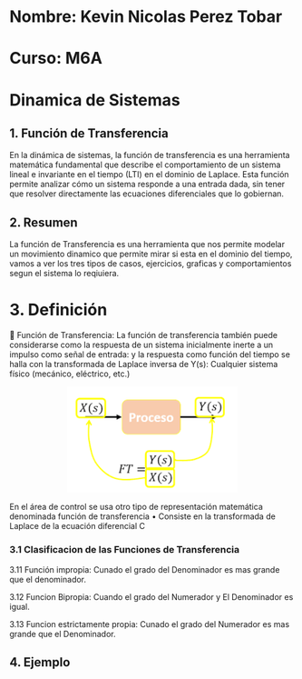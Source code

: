 # Nombre: Kevin Nicolas Perez Tobar
# Curso: M6A
# Dinamica de Sistemas

## 1. Función de Transferencia
En la dinámica de sistemas, la función de transferencia es una herramienta matemática fundamental que describe el comportamiento de un sistema lineal e invariante en el tiempo (LTI)
en el dominio de Laplace. Esta función permite analizar cómo un sistema responde a una entrada dada, sin tener que resolver directamente las ecuaciones diferenciales que lo gobiernan.

## 2. Resumen
La función de Transferencia es una herramienta que nos permite modelar un movimiento dinamico que permite mirar si esta en el dominio del tiempo, vamos a ver los tres tipos de casos,
ejercicios, graficas y comportamientos segun el sistema lo reqiuiera.

# 3. Definición
🔑 Función de Transferencia: La función de transferencia también puede considerarse como la respuesta de un sistema inicialmente inerte a un impulso como señal de entrada: y la respuesta como función del tiempo se halla con la transformada de Laplace inversa de Y(s): Cualquier sistema físico (mecánico, eléctrico, etc.)

<div align="center">
<img src="https://github.com/Djtunder/Apuntes-Tercer-Corte/blob/e75a5fb923dd89fb523c3e875b5307957f578b32/Build/Funcion%20de%20Transferencia.png?raw=true" width="300">
</div>

 En el área de control se usa otro tipo de representación matemática denominada función de transferencia
 • Consiste en la transformada de Laplace de la ecuación diferencial
 C
### 3.1 Clasificacion de las Funciones de Transferencia

3.11 Función impropia: Cunado el grado del Denominador es mas grande que el denominador.

3.12 Funcion Bipropia: Cuando el grado del Numerador y El Denominador es igual.

3.13 Funcion estrictamente propia: Cunado el grado del Numerador es mas grande que el Denominador.

## 4. Ejemplo
